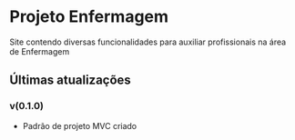 # Projeto Enfermagem
  Site contendo diversas funcionalidades para auxiliar profissionais na área de Enfermagem

## Últimas atualizações
### v(0.1.0)
- Padrão de projeto MVC criado
